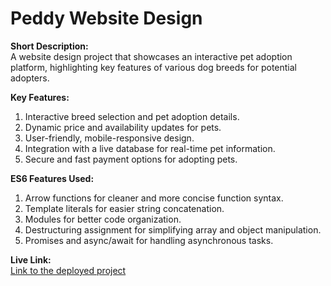 
# Peddy Website Design

**Short Description:**  
A website design project that showcases an interactive pet adoption platform, highlighting key features of various dog breeds for potential adopters.

**Key Features:**  
1. Interactive breed selection and pet adoption details.
2. Dynamic price and availability updates for pets.
3. User-friendly, mobile-responsive design.
4. Integration with a live database for real-time pet information.
5. Secure and fast payment options for adopting pets.

**ES6 Features Used:**  
1. Arrow functions for cleaner and more concise function syntax.
2. Template literals for easier string concatenation.
3. Modules for better code organization.
4. Destructuring assignment for simplifying array and object manipulation.
5. Promises and async/await for handling asynchronous tasks.

**Live Link:**  
[Link to the deployed project](https://peddyproject.netlify.app/)
